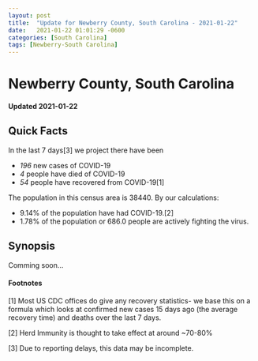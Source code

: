 ```yaml
---
layout: post
title:  "Update for Newberry County, South Carolina - 2021-01-22"
date:   2021-01-22 01:01:29 -0600
categories: [South Carolina]
tags: [Newberry-South Carolina]
---
```


# Newberry County, South Carolina
#### Updated 2021-01-22

## Quick Facts

In the last 7 days[3] we project there have been
- *196* new cases of COVID-19
- *4* people have died of COVID-19
- *54* people have recovered from COVID-19[1]

The population in this census area is 38440. By our calculations:
- 9.14% of the population have had COVID-19.[2]
- 1.78% of the population or 686.0 people are actively fighting the virus.

## Synopsis

Comming soon...


#### Footnotes

[1] Most US CDC offices do give any recovery statistics- we base this on a formula which looks at confirmed new cases
15 days ago (the average recovery time) and deaths over the last 7 days.

[2] Herd Immunity is thought to take effect at around ~70-80%

[3] Due to reporting delays, this data may be incomplete.
 
    